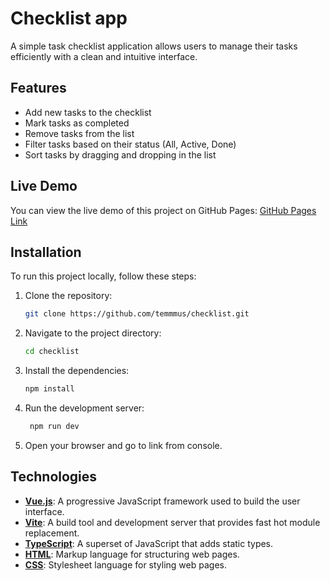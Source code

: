 # Checklist app

A simple task checklist application allows users to manage their tasks efficiently with a clean and intuitive interface.

## Features

- Add new tasks to the checklist
- Mark tasks as completed
- Remove tasks from the list
- Filter tasks based on their status (All, Active, Done)
- Sort tasks by dragging and dropping in the list

## Live Demo

You can view the live demo of this project on GitHub Pages: [GitHub Pages Link](https://temmmus.github.io/checklist)

## Installation

To run this project locally, follow these steps:

1. Clone the repository:
   ```bash
   git clone https://github.com/temmmus/checklist.git
   ```
2. Navigate to the project directory:
   ```bash
   cd checklist
   ```
3. Install the dependencies:
   ```bash
   npm install
   ```
4. Run the development server:
   ```bash
    npm run dev
   ```
5. Open your browser and go to link from console.

## Technologies

- **[Vue.js](https://vuejs.org/)**: A progressive JavaScript framework used to build the user interface.
- **[Vite](https://vitejs.dev/)**: A build tool and development server that provides fast hot module replacement.
- **[TypeScript](https://www.typescriptlang.org/)**: A superset of JavaScript that adds static types.
- **[HTML](https://developer.mozilla.org/en-US/docs/Web/HTML)**: Markup language for structuring web pages.
- **[CSS](https://www.w3.org/Style/CSS/)**: Stylesheet language for styling web pages.
